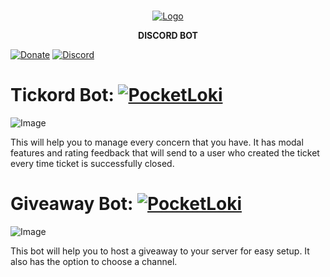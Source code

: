 <br/>
<p align="center">
  <a href="https://github.com/artsvn/PocketLoki">
    <img src="https://static1.textcraft.net/data1/b/4/b470a313d4b5040567f714a8975057ed5fa925c8da39a3ee5e6b4b0d3255bfef95601890afd80709da39a3ee5e6b4b0d3255bfef95601890afd8070975f6a90f68302a925908dbbefd0a80c0.png" alt="Logo">
  </a>
  <b><p align="center">DISCORD BOT</p></b>
</p>

[![Donate](https://img.shields.io/badge/DONATE-COFFEE-A6C1DF)](https://lokibot.site/donate) 
[![Discord](https://img.shields.io/badge/DISCORD-SERVER-A8AAD0)](https://discord.gg/R89XUt7uMa) 

# Tickord Bot: [![PocketLoki](https://img.shields.io/badge/INVITE-A8AAD0?logo=https%3A%2F%2Fmedia.discordapp.net%2Fattachments%2F1082425019218546868%2F1095767985853042970%2Fpack_icon.png)](https://discord.com/api/oauth2/authorize?client_id=1048883477149392928&permissions=8&scope=bot%20applications.commands)

![Image](https://media.discordapp.net/attachments/1076385780215332914/1096601729283391528/Screenshot_2023_0415_090306.png)

This will help you to manage every concern that you have. It has modal features and rating feedback that will send to a user who created the ticket every time ticket is successfully closed.

# Giveaway Bot: [![PocketLoki](https://img.shields.io/badge/INVITE-A8AAD0?logo=https%3A%2F%2Fmedia.discordapp.net%2Fattachments%2F1082425019218546868%2F1095767985853042970%2Fpack_icon.png)](https://discord.com/api/oauth2/authorize?client_id=1063250459118276618&permissions=8&scope=bot%20applications.commands)

![Image](https://media.discordapp.net/attachments/1082401271593570516/1096603684017799298/Screenshot_2023_0415_090748.png)

This bot will help you to host a giveaway to your server for easy setup. It also has the option to choose a channel.
